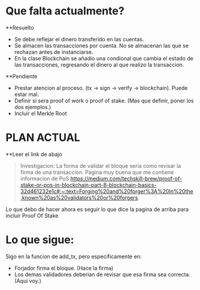 # Que falta actualmente?
**Resuelto
- Se debe reflejar el dinero transferido en las cuentas. 
- Se almacen las transacciones por cuenta. No se almacenan las que se rechazan antes de
  instanciarse. 
- En la clase Blockchain se añadio una condional que cambia el estado de las transacciones, regresando el dinero al que realizo la transaccion.

**Pendiente
- Prestar atencion al proceso. (tx -> sign -> verify -> blockchain). Puede estar mal.
- Definir si sera proof of work o proof of stake. (Mas que definir, poner los dos ejemplos.)
- Incluir el Merkle Root

# PLAN ACTUAL
**Leer el link de abajo
> Investigacion: La forma de validar el bloque seria como revisar la firma de una transaccion.
Pagina muy buena que me contiene informacion de PoS
https://medium.com/techskill-brew/proof-of-stake-or-pos-in-blockchain-part-8-blockchain-basics-32d461232e1c#:~:text=Forging%20and%20forger%3A%20In%20the,known%20as%20validators%20or%20forgers.

Lo que debo de hacer ahora es seguir lo que dice la pagina de arriba para incluir Proof Of Stake

# Lo que sigue:
Sigo en la funcion de add_tx, pero especificamente en:
- Forjador firma el bloque. (Hace la firma)
- Los demas validadores deberian de revisar que esa firma sea correcta. (Aqui voy.)
